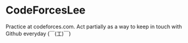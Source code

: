 CodeForcesLee
=============

Practice at codeforces.com. Act partially as a way to keep in touch with Github everyday (￣(工)￣)
